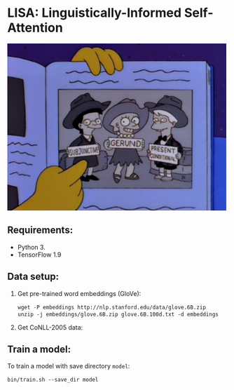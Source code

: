 # LISA: Linguistically-Informed Self-Attention

![](./lisa.jpg)

Requirements:
----
- Python 3.
- TensorFlow 1.9


Data setup:
----
1. Get pre-trained word embeddings (GloVe):
    ```
    wget -P embeddings http://nlp.stanford.edu/data/glove.6B.zip
    unzip -j embeddings/glove.6B.zip glove.6B.100d.txt -d embeddings
    ```
2. Get CoNLL-2005 data:


Train a model:
----
To train a model with save directory `model`:
```
bin/train.sh --save_dir model
```

